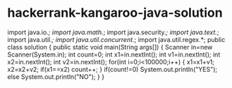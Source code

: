 # hackerrank-kangaroo-java-solution
import java.io.*;
import java.math.*;
import java.security.*;
import java.text.*;
import java.util.*;
import java.util.concurrent.*;
import java.util.regex.*;
public class solution
{
    public static void main(String args[])
    {
        Scanner in=new Scanner(System.in);
        int count=0;
        int x1=in.nextInt();
        int v1=in.nextInt();
        int x2=in.nextInt();
        int v2=in.nextInt();
        for(int i=0;i<100000;i++)
        {
            x1=x1+v1;
            x2=x2+v2;
            if(x1==x2)
            count++;
        }
        if(count!=0)
        System.out.println("YES");
        else
        System.out.println("NO");
    }
}
